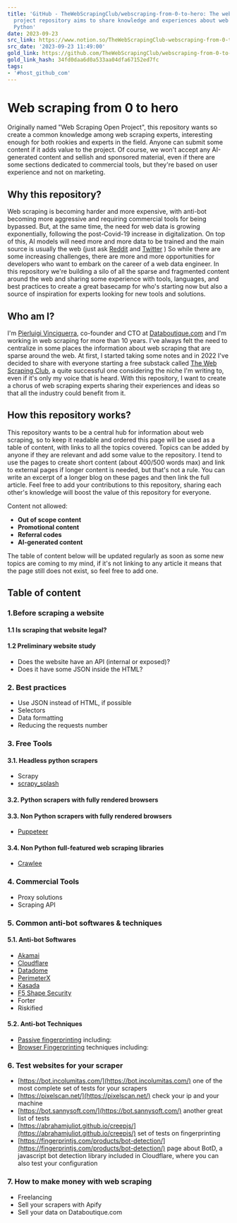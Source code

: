 ```yaml
---
title: 'GitHub - TheWebScrapingClub/webscraping-from-0-to-hero: The web scraping open
  project repository aims to share knowledge and experiences about web scraping with
  Python'
date: 2023-09-23
src_link: https://www.notion.so/TheWebScrapingClub-webscraping-from-0-to-hero-The-web-scraping-open-project-repository-aims-to-shar-d787e27d240a44bca4f53667c495262b
src_date: '2023-09-23 11:49:00'
gold_link: https://github.com/TheWebScrapingClub/webscraping-from-0-to-hero
gold_link_hash: 34fd0daa6d0a533aa04dfa67152ed7fc
tags:
- '#host_github_com'
---
```


Web scraping from 0 to hero
===========================


Originally named "Web Scraping Open Project", this repository wants so create a common knowledge among web scraping experts, interesting enough for both rookies and experts in the field.
Anyone can submit some content if it adds value to the project.
Of course, we won't accept any AI-generated content and sellish and sponsored material, even if there are some sections dedicated to commercial tools, but they're based on user experience and not on marketing.


Why this repository?
--------------------


Web scraping is becoming harder and more expensive, with anti-bot becoming more aggressive and requiring commercial tools for being bypassed. But, at the same time, the need for web data is growing exponentially, following the post-Covid-19 increase in digitalization. On top of this, AI models will need more and more data to be trained and the main source is usually the web (just ask [Reddit](https://techcrunch.com/2023/07/04/reddit-braces-for-life-after-api-changes/ "Reddit API controversy") and [Twitter](https://business.twitter.com/en/blog/update-on-twitters-limited-usage.html "Twitter anti-scraping measures") )
So while there are some increasing challenges, there are more and more opportunities for developers who want to embark on the career of a web data engineer.
In this repository we're building a silo of all the sparse and fragmented content around the web and sharing some experience with tools, languages, and best practices to create a great basecamp for who's starting now but also a source of inspiration for experts looking for new tools and solutions.


Who am I?
---------


I'm [Pierluigi Vinciguerra](https://www.linkedin.com/in/pierluigivinciguerra/), co-founder and CTO at [Databoutique.com](https://www.databoutique.com) and I'm working in web scraping for more than 10 years.
I've always felt the need to centralize in some places the information about web scraping that are sparse around the web. At first, I started taking some notes and in 2022 I've decided to share with everyone starting a free substack called [The Web Scraping Club](https://substack.thewebscraping.club/), a quite successful one considering the niche I'm writing to, even if it's only my voice that is heard. With this repository, I want to create a chorus of web scraping experts sharing their experiences and ideas so that all the industry could benefit from it.


How this repository works?
--------------------------


This repository wants to be a central hub for information about web scraping, so to keep it readable and ordered this page will be used as a table of content, with links to all the topics covered.
Topics can be added by anyone if they are relevant and add some value to the repository.
I tend to use the pages to create short content (about 400/500 words max) and link to external pages if longer content is needed, but that's not a rule.
You can write an excerpt of a longer blog on these pages and then link the full article.
Feel free to add your contributions to this repository, sharing each other's knowledge will boost the value of this repository for everyone.


Content not allowed:


* **Out of scope content**
* **Promotional content**
* **Referral codes**
* **AI-generated content**


The table of content below will be updated regularly as soon as some new topics are coming to my mind, if it's not linking to any article it means that the page still does not exist, so feel free to add one.


Table of content
----------------


### 1.Before scraping a website


#### 1.1 Is scraping that website legal?


#### 1.2 Preliminary website study


* Does the website have an API (internal or exposed)?
* Does it have some JSON inside the HTML?


### 2. Best practices


* Use JSON instead of HTML, if possible
* Selectors
* Data formatting
* Reducing the requests number


### 3. Free Tools


#### 3.1. Headless python scrapers


* Scrapy
* [scrapy\_splash](https://github.com/reanalytics-databoutique/webscraping-open-doc/blob/main/Pages/3.Free%20Tools/Scrapy_splash.md)


#### 3.2. Python scrapers with fully rendered browsers


#### 3.3. Non Python scrapers with fully rendered browsers


* [Puppeteer](https://github.com/reanalytics-databoutique/webscraping-open-doc/blob/main/Pages/3.Free%20Tools/Puppeteer.md)


#### 3.4. Non Python full-featured web scraping libraries


* [Crawlee](https://github.com/reanalytics-databoutique/webscraping-open-doc/blob/main/Pages/3.Free%20Tools/Crawlee.md)


### 4. Commercial Tools


* Proxy solutions
* Scraping API


### 5. Common anti-bot softwares & techniques


#### 5.1. Anti-bot Softwares


* [Akamai](https://github.com/reanalytics-databoutique/webscraping-open-doc/blob/main/Pages/5.Antibot/Akamai.md)
* [Cloudflare](https://github.com/reanalytics-databoutique/webscraping-open-doc/blob/main/Pages/5.Antibot/Cloudflare.md)
* [Datadome](https://github.com/reanalytics-databoutique/webscraping-open-doc/blob/main/Pages/5.Antibot/Datadome.md)
* [PerimeterX](https://github.com/reanalytics-databoutique/webscraping-open-doc/blob/main/Pages/5.Antibot/PerimeterX.md)
* [Kasada](https://github.com/reanalytics-databoutique/webscraping-open-doc/blob/main/Pages/5.Antibot/Kasada.md)
* [F5 Shape Security](https://github.com/reanalytics-databoutique/webscraping-open-doc/blob/main/Pages/5.Antibot/Shape.md)
* Forter
* Riskified


#### 5.2. Anti-bot Techniques


* [Passive fingerprinting](https://github.com/reanalytics-databoutique/webscraping-open-doc/blob/main/Pages/5.Antibot/Passivefingerprint.md) including:
* [Browser Fingerprinting](https://github.com/reanalytics-databoutique/webscraping-open-doc/blob/main/Pages/5.Antibot/Browserfingerprint.md) techniques including:


### 6. Test websites for your scraper


* [https://bot.incolumitas.com/](https://bot.incolumitas.com/) one of the most complete set of tests for your scrapers
* [https://pixelscan.net/](https://pixelscan.net/) check your ip and your machine
* [https://bot.sannysoft.com/](https://bot.sannysoft.com/) another great list of tests
* [https://abrahamjuliot.github.io/creepjs/](https://abrahamjuliot.github.io/creepjs/) set of tests on fingerprinting
* [https://fingerprintjs.com/products/bot-detection/](https://fingerprintjs.com/products/bot-detection/) page about BotD, a javascript bot detection library included in Cloudflare, where you can also test your configuration


### 7. How to make money with web scraping


* Freelancing
* Sell your scrapers with Apify
* Sell your data on Databoutique.com